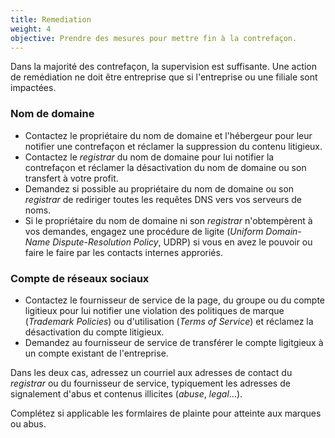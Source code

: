 ```yaml
---
title: Remediation
weight: 4
objective: Prendre des mesures pour mettre fin à la contrefaçon.
---
```

Dans la majorité des contrefaçon, la supervision est suffisante. Une action de remédiation ne doit être entreprise que si l'entreprise ou une filiale sont impactées.

### Nom de domaine

- Contactez le propriétaire du nom de domaine et l'hébergeur pour leur notifier une contrefaçon et réclamer la suppression du contenu litigieux.
- Contactez le *registrar* du nom de domaine pour lui notifier la contrefaçon et réclamer la désactivation du nom de domaine ou son transfert à votre profit.
- Demandez si possible au propriétaire du nom de domaine ou son *registrar* de rediriger toutes les requêtes DNS vers vos serveurs de noms.
- Si le propriétaire du nom de domaine ni son *registrar* n'obtempèrent à vos demandes, engagez une procédure de ligite (*Uniform Domain-Name Dispute-Resolution Policy*, UDRP) si vous en avez le pouvoir ou faire le faire par les contacts internes approriés.

### Compte de réseaux sociaux

- Contactez le fournisseur de service de la page, du groupe ou du compte ligitieux pour lui notifier une violation des politiques de marque (*Trademark Policies*) ou d'utilisation (*Terms of Service*) et réclamez la désactivation du compte litigieux.
- Demandez au fournisseur de service de transférer le compte ligitgieux à un compte existant de l'entreprise.

Dans les deux cas, adressez un courriel aux adresses de contact du *registrar* ou du fournisseur de service, typiquement les adresses de signalement d'abus et contenus illicites (*abuse*, *legal*...).

Complétez si applicable les formlaires de plainte pour atteinte aux marques ou abus.
